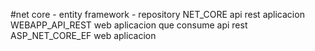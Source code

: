 #net core - entity framework - repository 
NET_CORE  api rest aplicacion
WEBAPP_API_REST  web aplicacion que consume api rest
ASP_NET_CORE_EF  web aplicacion 
